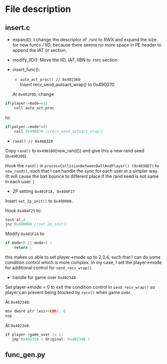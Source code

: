File description
=================

## insert.c
- expand():
   I change the descriptor of .rsrc to RWX and expand the size for new funcs / IID,
   because there seems no more space in PE header to append the IAT or section.

- modify_IID():
  Move the IID, IAT, IIBN to .rsrc section

- insert_func():
  
  - `auto_act_proc() // 0x402360`  
  Insert recv_send_autoact_wrap() to 0x490070.
  
  At `0x401FDD`, change
```c
if(player->mode==1) 
    call auto_act_proc 
```
  to:
```c
if(palyer->mode!=0)
    call 0x490070 //recv_send_autoact_wrap() 
```
    
  
  - `rand() // 0x40A320`
  
  Copy `rand()` to `0x490100`(new_rand()) and give this a new rand seed (`0x490200`).
  
  Hook the `rand()` in `processCollisionBetweenBallAndPlayer() (0x4030D7)` to `new_rand()`, such that I can handle the sync for each user in a simpler way. (It will cause the ball bounce to different place if the rand seed is not same in each user. )
  
  - 2P setting `0x401F1A, 0x404F27`
  
  Insert `set_2p_init()` to `0x490000`.
  
  Hook `0x404F25` to:
```c
test al,4
jnz 0x490000 //set_2p_init() 
```
    
  Modify `0x401F1A` to:
```c
if mode<0 || mode>5 :
    return ; 
```
  this makes us able to set player->mode up to 2,3,4, such that I can do some condition control which is more complex. In my case, I set the player->mode  for additional control for `send_recv_wrap()`.
  

  
  - handle for game over `0x40234B`
  
  Set player->mode = 0 to exit the condition control in `send_recv_wrap()` so player can prevent being blocked by `recv()` when game over.
  
  At `0x40234B`:
```c
mov dword ptr [esi+0C0h], 0
nop 
```
  At `0x4022e0`:
```c
if player->game_over != 1:
   jmp 0x402356 ( Original: 0x40234B ) 
```
       


## func_gen.py
